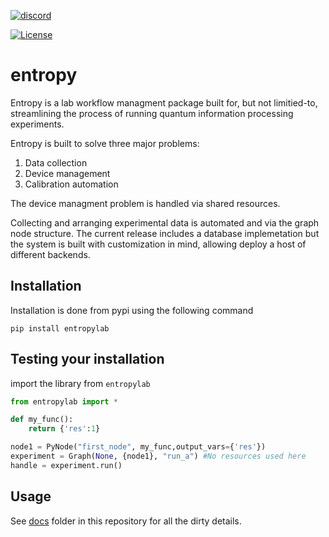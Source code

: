 [![discord](https://img.shields.io/discord/806244683403100171?label=QUA&logo=Discord&style=plastic)](https://discord.gg/7FfhhpswbP)

[![License](https://img.shields.io/badge/License-BSD%203--Clause-blue.svg)](https://opensource.org/licenses/BSD-3-Clause)

# entropy

Entropy is a lab workflow managment package built for, but not limitied-to, streamlining the process of running quantum information processing experiments. 

Entropy is built to solve three major problems: 
1. Data collection
2. Device management
3. Calibration automation

The device managment problem is handled via shared resources. 

Collecting and arranging experimental data is automated and via the graph node structure. The current release includes a database implemetation but 
the system is built with customization in mind, allowing deploy a host of different backends.


## Installation

Installation is done from pypi using the following command

```shell
pip install entropylab
```

## Testing your installation

import the library from `entropylab`

```python
from entropylab import *

def my_func():
    return {'res':1}

node1 = PyNode("first_node", my_func,output_vars={'res'})
experiment = Graph(None, {node1}, "run_a") #No resources used here
handle = experiment.run()
```

## Usage

See [docs](\docs) folder in this repository for all the dirty details.




